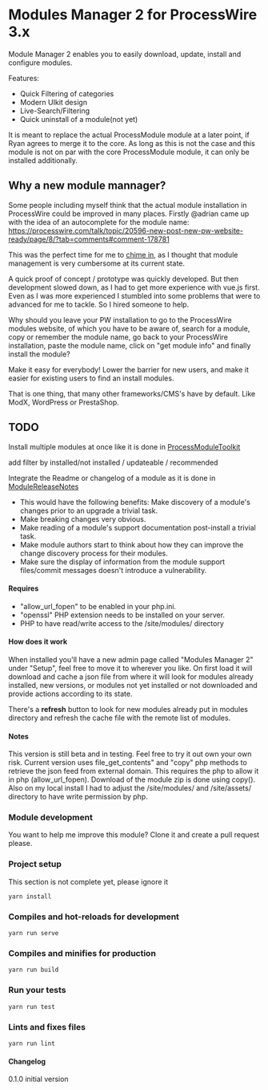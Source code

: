 # Modules Manager 2 for ProcessWire 3.x

Module Manager 2 enables you to easily download, update, install and configure modules.

Features:

* Quick Filtering of categories
* Modern UIkit design
* Live-Search/Filtering﻿﻿
* Quick uninstall of a module﻿(not yet)

It is meant to replace the actual ProcessModule module at a later point, if Ryan agrees to merge it to the core.
As long as this is not the case and this module is not on par with the core ProcessModule module, it can only be installed additionally.

## Why a new module mannager?
Some people including myself think that the actual module installation in ProcessWire could be improved in many places.
Firstly @adrian came up with the idea of an autocomplete for the module name:
https://processwire.com/talk/topic/20596-new-post-new-pw-website-ready/page/8/?tab=comments#comment-178781

This was the perfect time for me to [chime in](https://processwire.com/talk/topic/20649-revamped-modules-install-interface/?do=findComment&comment=178827), as I thought that module management is very cumbersome at its current state.

A quick proof of concept / prototype was quickly developed. But then development slowed down, as I had to get more experience with vue.js first.
Even as I was more experienced I stumbled into some problems that were to advanced for me to tackle. So I hired someone to help.

Why should you leave your PW installation to go to the ProcessWire modules website, of which you have to be aware of, search for a module, copy or remember the module name, go back to your ProcessWire installation, paste the module name, click on "get module info" and finally install the module?

Make it easy for everybody﻿﻿!
Lower the barrier for new users, and make it easier for existing users to find an install modules. 

That is one thing, that many other frameworks/CMS's have by default. Like ModX, WordPress or PrestaShop.

## TODO
Install multiple modules at once like it is done in [ProcessModuleToolkit](https://github.com/adrianbj/ProcessModuleToolkit)

add filter by installed/﻿not installed / updateable / recommended

Integrate the Readme or changelog of a module as it is done in [ModuleReleaseNotes](https://processwire.com/talk/topic/17767-module-release-notes/)
* This would have the following benefits: Make﻿ discovery of a module's changes﻿ prior to an upgrade a trivial ﻿task.
* Make breaking changes very obvious.
* Make reading of a module's support documentation post-install a trivial task.
* Make module authors start to think about how they can improve the change discovery process for their modules.
* Make sure the display of information from the module support files/﻿commit messages doesn't introduce a vulnerability﻿.

#### Requires

- "allow_url_fopen" to be enabled in your php.ini.
- "openssl" PHP extension needs to be installed on your server.
- PHP to have read/write access to the /site/modules/ directory

#### How does it work

When installed you'll have a new admin page called "Modules Manager 2" under "Setup", feel free to move it to wherever you like. On first load it will download and cache a json file from where it will look for modules already installed, new versions, or modules not yet installed or not downloaded and provide actions according to its state.

There's a **refresh** button to look for new modules already put in modules directory and refresh the cache file with the remote list of modules.

#### Notes

This version is still beta and in testing. Feel free to try it out own your own risk. Current version uses file_get_contents" and "copy" php methods to retrieve the json feed from external domain. This requires the php to allow it in php (allow_url_fopen). Download of the module zip is done using copy(). Also on my local install I had to adjust the /site/modules/ and /site/assets/ directory to have write permission by php.

### Module development

You want to help me improve this module? Clone it and create a pull request please.
### Project setup
This section is not complete yet, please ignore it
```
yarn install
```

### Compiles and hot-reloads for development
```
yarn run serve
```

### Compiles and minifies for production
```
yarn run build
```

### Run your tests
```
yarn run test
```

### Lints and fixes files
```
yarn run lint
```

#### Changelog

0.1.0 initial version
